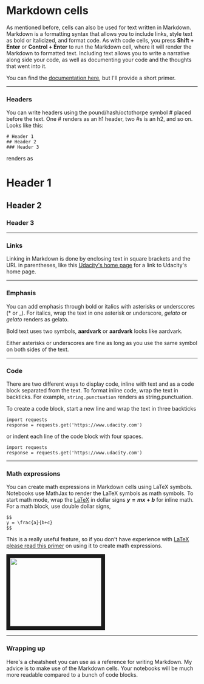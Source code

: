 # Markdown cells

As mentioned before, cells can also be used for text written in Markdown. Markdown is a formatting syntax that allows you to include links, style text as bold or italicized, and format code. As with code cells, you press **Shift + Enter** or **Control + Enter** to run the Markdown cell, where it will render the Markdown to formatted text. Including text allows you to write a narrative along side your code, as well as documenting your code and the thoughts that went into it.

You can find the [documentation here](https://daringfireball.net/projects/markdown/basics), but I'll provide a short primer.

***

### Headers

You can write headers using the pound/hash/octothorpe symbol # placed before the text. One # renders as an h1 header, two #s is an h2, and so on. Looks like this:

```
# Header 1
## Header 2
### Header 3
```

renders as

# Header 1
## Header 2
### Header 3

***

### Links

Linking in Markdown is done by enclosing text in square brackets and the URL in parentheses, like this [Udacity's home page](https://www.udacity.com) for a link to Udacity's home page.

***

### Emphasis

You can add emphasis through bold or italics with asterisks or underscores (* or _). For italics, wrap the text in one asterisk or underscore, _gelato_ or *gelato* renders as gelato.

Bold text uses two symbols, **aardvark** or __aardvark__ looks like aardvark.

Either asterisks or underscores are fine as long as you use the same symbol on both sides of the text.

***

### Code

There are two different ways to display code, inline with text and as a code block separated from the text. To format inline code, wrap the text in backticks. For example, `string.punctuation` renders as string.punctuation.

To create a code block, start a new line and wrap the text in three backticks

```
import requests
response = requests.get('https://www.udacity.com')
```

or indent each line of the code block with four spaces.

```
import requests
response = requests.get('https://www.udacity.com')
```

***

### Math expressions

You can create math expressions in Markdown cells using LaTeX symbols. Notebooks use MathJax to render the LaTeX symbols as math symbols. To start math mode, wrap the [LaTeX](https://www.latex-project.org/) in dollar signs **$y = mx + b$** for inline math. For a math block, use double dollar signs,

```
$$
y = \frac{a}{b+c}
$$
```

This is a really useful feature, so if you don't have experience with [LaTeX please read this primer](http://data-blog.udacity.com/posts/2016/10/latex-primer/) on using it to create math expressions.

<a href="https://s3.amazonaws.com/content.udacity-data.com/courses/ud1111/Markdown+cells.mp4" target="_blank"><img src="https://cdn1.iconfinder.com/data/icons/logotypes/32/youtube-512.png" width="240" height="180" border="10" /></a>

***

### Wrapping up

Here's a cheatsheet you can use as a reference for writing Markdown. My advice is to make use of the Markdown cells. Your notebooks will be much more readable compared to a bunch of code blocks.
